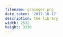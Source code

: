 ```yaml
---
filename: grainger.png
date_taken: '2017-10-17'
description: the library
width: 2532
height: 3136
---
```

